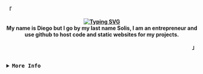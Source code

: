 <div align="justify">

<!-- Profile -->
<p align="left"><strong><samp>「</samp></strong></p>
  <p align="center">
      <b>
        <a href="https://git.io/typing-svg"><img src="https://readme-typing-svg.herokuapp.com?font=Fira+Code&duration=3500&center=true&vCenter=true&repeat=false&width=435&lines=Hello+There!" alt="Typing SVG" /></a>
      <br>
        My name is Diego but I go by my last name Solis,  I am an entrepreneur and use github to host code and static websites for my projects.
            
<p align="right"><strong><samp>」</samp></strong></p>

<br>

<details>
<summary><samp><b>More Info</b></samp></summary>


<!-- Contact Me -->
<p align="center">
  <samp>
    [<a href="https://d-solis.github.io/web">website</a>]
    [<a href="mailto:smdiego110@gmail.com">e-mail</a>]
    [<a href="">+1 (913) 208 6414</a>]
    [<a href="https://www.linkedin.com/in/diego-solis-70b3a1336/">linkedin</a>]
  </samp>
</p>

<h2></h2><br>

<!-- Profile Views Badge -->
<p align="center">
  <samp>
  <a href="#--------">
    <img src="https://komarev.com/ghpvc/?username=Endgamer960&label=Profile+Views&color=blue" alt="profile views" /> 
  </a>
  </samp>
</p>

<!-- Github Trophy -->
<div align="center">
  <table>
    <tr>
      <td><a href="#--------"><img align="center" alt="GitHub Trophy" src="https://github-trophies.vercel.app/?username=d-solis&rank=SECRET,SSS,SS,S,AAA,AA,A&row=2&column=3&margin-w=15&margin-h=15&no-frame=true&theme=shadow_blue"></a></td>
    </tr>
  </table>
</div>

<!-- Github Stats -->
<div align="center">
  <table>
    <tr>
      <td><a href="#--------"><img height="137px" align="center" alt="GitHub Stats" src="https://github-readme-stats.vercel.app/api?username=d-solis&count_private=true&show_icons=true&include_all_commits=true&line_height=21&hide_border=true&theme=shadow_blue"/></a></td>
      <td><a href="#--------"><img height="137px" align="center" alt="Top Language" src="https://github-readme-stats.vercel.app/api/top-langs/?username=d-solis&layout=compact&line_height=21&hide_border=true&theme=shadow_blue"/></a></td>
    </tr>
  </table>
</div>

<h2></h2><br>

<p align="center">
  <a href="https://skillicons.dev">
    <img src="https://skillicons.dev/icons?i=git,linux,vim,bash,javascript,python,lua,html,css" />
  </a>
</p>

</details>
</div>
